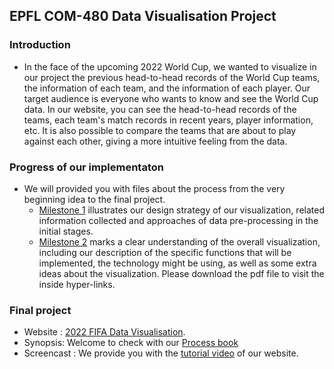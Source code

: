 ## EPFL COM-480 Data Visualisation Project

### Introduction
- In the face of the upcoming 2022 World Cup, we wanted to visualize in our project the previous head-to-head records of the World Cup teams,
the information of each team, and the information of each player. Our target audience is everyone who wants to know and see the World Cup data. 
In our website, you can see the head-to-head records of the teams, each team's match records in recent years, player information, etc.
It is also possible to compare the teams that are about to play against each other, giving a more intuitive feeling from the data.

### Progress of our implementaton
- We will provided you with files about the process from the very beginning idea to the final project.
  - [Milestone 1](M1.md) illustrates our design strategy of our visualization, related information collected and approaches of data pre-processing in the initial stages.
  - [Milestone 2](M2.pdf) marks a clear understanding of the overall visualization, including our description of the specific functions that will be implemented, the 
technology might be using, as well as some extra ideas about the visualization. Please download the pdf file to visit the inside hyper-links.

### Final project
- Website : [2022 FIFA Data Visualisation](https://com-480-data-visualization.github.io/datavis-project-2022-y3/index.html).
- Synopsis: Welcome to check with our [Process book](https://drive.google.com/file/d/11TjxYSf2lD1eBfjYoTk6mRNXOcY3x_DO/view?usp=sharing)
- Screencast : We provide you with the [tutorial video](https://drive.google.com/file/d/1tk9h1nx18jWsjpSX9brYIEHqJi1ohGeC/view?usp=sharing) of our website. 
